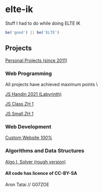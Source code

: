 # elte-ik

Stuff I had to do while doing ELTE IK

```javascript
be('good') || be('ELTE')
```

## Projects

[Personal Projects (since 2011)](https://rontap.github.io/rts-nxt/index.html)

### Web Programming

All projects have achieved maximum points \

[JS Handin 2021 (Labyrinth)](https://rontap.github.io/elteik-web/js/bead1/index.html)

[JS Class ZH 1](https://rontap.github.io/elteik-web/js/bigzh1/index.html)

[JS Small ZH 1](https://rontap.github.io/elteik-web/js/zh1/index.html)

### Web Development

[Custom Website *100%*](https://rontap.github.io/elteik-web/webfejlesztes-weboldal/index.html)

### Algorithms and Data Structures

[Algo I. Solver (rough version)](https://rontap.github.io/elteik-web/algoi-megoldo/index.html)

#### All code has licence of CC-BY-SA

Aron Tatai // G07ZOE